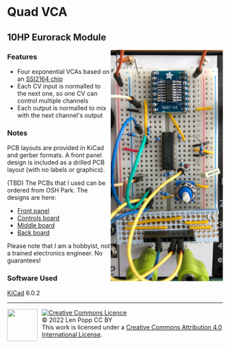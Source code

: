# Quad VCA

## 10HP Eurorack Module

<img src="VCA-4.jpg" style="float:right">

### Features
- Four exponential VCAs based on an [SSI2164 chip](https://www.soundsemiconductor.com/downloads/ssi2164datasheet.pdf)
- Each CV input is normalled to the next one, so one CV can control multiple channels
- Each output is normalled to mix with the next channel's output

### Notes
PCB layouts are provided in KiCad and gerber formats. A front panel design is included as a drilled PCB layout (with no labels or graphics).

(TBD) The PCBs that I used can be ordered from OSH Park. The designs are here:
- [Front panel](https://oshpark.com/shared_projects/zzz)
- [Controls board](https://oshpark.com/shared_projects/zzz)
- [Middle board](https://oshpark.com/shared_projects/zzz)
- [Back board](https://oshpark.com/shared_projects/zzz)

Please note that I am a hobbyist, not a trained electronics engineer. No guarantees!

### Software Used

[KiCad](https://www.kicad.org/) 6.0.2

<hr /><div><div style="float:left; padding-right:10px;"><img src="https://i0.wp.com/www.oshwa.org/wp-content/uploads/2014/03/oshw-logo-100-px.png" width=71 height=75 /></div><div style="xfloat:left; padding-left:10px;"><a rel="license" href="http://creativecommons.org/licenses/by/4.0/"><img alt="Creative Commons Licence" style="border-width:0;" src="https://i.creativecommons.org/l/by/4.0/88x31.png" /></a><br />© 2022 Len Popp CC BY<br />This work is licensed under a <a rel="license" href="http://creativecommons.org/licenses/by/4.0/">Creative Commons Attribution 4.0 International License</a>.</div></div>